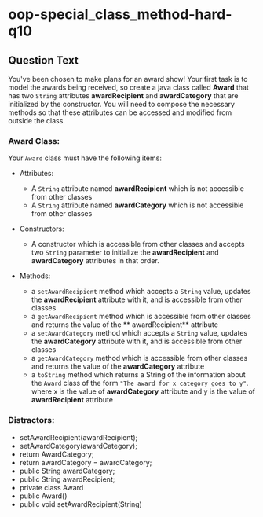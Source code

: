 # oop-special_class_method-hard-q10

## Question Text

You've been chosen to make plans for an award show! Your first task is to model the awards being received, so create a
java class called **Award** that has two `String` attributes **awardRecipient** and **awardCategory** that are
initialized by the constructor. You will need to compose the necessary methods so that these attributes can be accessed
and modified from outside the class.

### Award Class:

Your `Award` class must have the following items:

- Attributes:
    - A `String` attribute named **awardRecipient** which is not accessible from other classes
    - A `String` attribute named **awardCategory** which is not accessible from other classes

- Constructors:
    - A constructor which is accessible from other classes and accepts two `String` parameter to initialize the
      **awardRecipient** and **awardCategory** attributes in that order.

- Methods:
    - a `setAwardRecipient` method which accepts a `String` value, updates the **awardRecipient** attribute with it, and
      is accessible from other classes
    - a `getAwardRecipient` method which is accessible from other classes and returns the value of the **
      awardRecipient** attribute
    - a `setAwardCategory` method which accepts a `String` value, updates the **awardCategory** attribute with it, and
      is accessible from other classes
    - a `getAwardCategory` method which is accessible from other classes and returns the value of the **awardCategory**
      attribute
    - a `toString` method which returns a String of the information about the `Award` class of the form
      `"The award for x category goes to y"`. where x is the value of **awardCategory** attribute and y
      is the value of **awardRecipient** attribute

### Distractors:

- setAwardRecipient(awardRecipient);
- setAwardCategory(awardCategory);
- return AwardCategory;
- return awardCategory = awardCategory;
- public String awardCategory;
- public String awardRecipient;
- private class Award
- public Award()
- public void setAwardRecipient(String)	